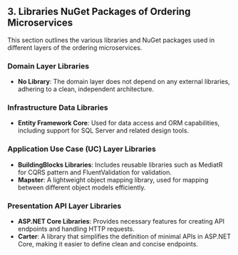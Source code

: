 ## 3. Libraries NuGet Packages of Ordering Microservices

This section outlines the various libraries and NuGet packages used in different layers of the ordering microservices.

### Domain Layer Libraries
- **No Library**: The domain layer does not depend on any external libraries, adhering to a clean, independent architecture.

### Infrastructure Data Libraries
- **Entity Framework Core**: Used for data access and ORM capabilities, including support for SQL Server and related design tools.

### Application Use Case (UC) Layer Libraries
- **BuildingBlocks Libraries**: Includes reusable libraries such as MediatR for CQRS pattern and FluentValidation for validation.
- **Mapster**: A lightweight object mapping library, used for mapping between different object models efficiently.

### Presentation API Layer Libraries
- **ASP.NET Core Libraries**: Provides necessary features for creating API endpoints and handling HTTP requests.
- **Carter**: A library that simplifies the definition of minimal APIs in ASP.NET Core, making it easier to define clean and concise endpoints.
